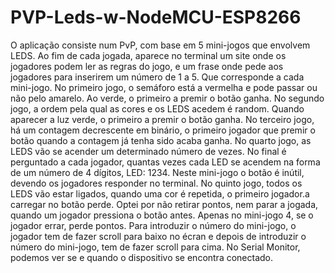 # PVP-Leds-w-NodeMCU-ESP8266

O aplicação consiste num PvP, com base em 5 mini-jogos que envolvem LEDS.
Ao fim de cada jogada, aparece no terminal um site onde os jogadores podem ler as regras do jogo, e um frase onde pede aos jogadores para inserirem um número de 1 a 5. Que corresponde a cada mini-jogo.
No primeiro jogo, o semáforo está a vermelha e pode passar ou não pelo amarelo. Ao verde, o primeiro a premir o botão ganha.
No segundo jogo, a ordem pela qual as cores e os LEDS acedem é random. Quando aparecer a luz verde, o primeiro a premir o botão ganha.
No terceiro jogo, há um contagem decrescente em binário, o primeiro jogador que premir o botão quando a contagem já tenha sido acaba ganha.
No quarto jogo, as LEDS vão se acender um determinado número de vezes. No final é perguntado a cada jogador, quantas vezes cada LED se acendem na forma de um número de 4 dígitos, LED: 1234. Neste mini-jogo o botão é inútil, devendo os jogadores responder no terminal.
No quinto jogo, todos os LEDS vão estar ligados, quando uma cor é repetida, o primeiro jogador.a carregar no botão perde.
Optei por não retirar pontos, nem parar a jogada, quando um jogador pressiona o botão antes. Apenas no mini-jogo 4, se o jogador errar, perde pontos.
Para introduzir o número do mini-jogo, o jogador tem de fazer scroll para baixo no écran e depois de introduzir o número do mini-jogo, tem de fazer scroll para cima.
No Serial Monitor, podemos ver se e quando o dispositivo se encontra conectado.
